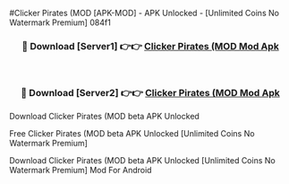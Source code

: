 #Clicker Pirates (MOD [APK-MOD] - APK Unlocked - [Unlimited Coins No Watermark Premium] 084f1



<div align="center">

<h3>🔴 Download [Server1] 👉👉 <a href="https://momento.my/?title=Clicker_Pirates_(MOD">Clicker Pirates (MOD Mod Apk</a></h3><br>

<h3>🔴 Download [Server2] 👉👉 <a href="https://momento.my/?title=Clicker_Pirates_(MOD">Clicker Pirates (MOD Mod Apk</a></h3>
</div>



Download Clicker Pirates (MOD beta APK Unlocked

Free Clicker Pirates (MOD beta APK Unlocked [Unlimited Coins No Watermark Premium]

Download Clicker Pirates (MOD beta APK Unlocked [Unlimited Coins No Watermark Premium] Mod For Android
